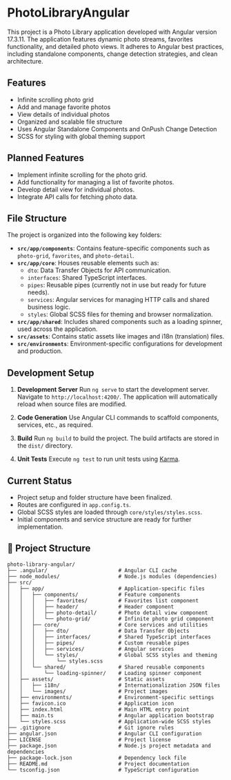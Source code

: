 # PhotoLibraryAngular

This project is a Photo Library application developed with Angular version 17.3.11. The application features dynamic photo streams, favorites functionality, and detailed photo views. It adheres to Angular best practices, including standalone components, change detection strategies, and clean architecture.

## Features

-   Infinite scrolling photo grid
-   Add and manage favorite photos
-   View details of individual photos
-   Organized and scalable file structure
-   Uses Angular Standalone Components and OnPush Change Detection
-   SCSS for styling with global theming support

## Planned Features

-   Implement infinite scrolling for the photo grid.
-   Add functionality for managing a list of favorite photos.
-   Develop detail view for individual photos.
-   Integrate API calls for fetching photo data.

## File Structure

The project is organized into the following key folders:

-   **`src/app/components`**: Contains feature-specific components such as `photo-grid`, `favorites`, and `photo-detail`.
-   **`src/app/core`**: Houses reusable elements such as:
    -   `dto`: Data Transfer Objects for API communication.
    -   `interfaces`: Shared TypeScript interfaces.
    -   `pipes`: Reusable pipes (currently not in use but ready for future needs).
    -   `services`: Angular services for managing HTTP calls and shared business logic.
    -   `styles`: Global SCSS files for theming and browser normalization.
-   **`src/app/shared`**: Includes shared components such as a loading spinner, used across the application.
-   **`src/assets`**: Contains static assets like images and i18n (translation) files.
-   **`src/environments`**: Environment-specific configurations for development and production.

## Development Setup

1. **Development Server**
   Run `ng serve` to start the development server. Navigate to `http://localhost:4200/`. The application will automatically reload when source files are modified.

2. **Code Generation**
   Use Angular CLI commands to scaffold components, services, etc., as required.

3. **Build**
   Run `ng build` to build the project. The build artifacts are stored in the `dist/` directory.

4. **Unit Tests**
   Execute `ng test` to run unit tests using [Karma](https://karma-runner.github.io).

## Current Status

-   Project setup and folder structure have been finalized.
-   Routes are configured in `app.config.ts`.
-   Global SCSS styles are loaded through `core/styles/styles.scss`.
-   Initial components and service structure are ready for further implementation.

## 📂 Project Structure

```plaintext
photo-library-angular/
├── .angular/                       # Angular CLI cache
├── node_modules/                   # Node.js modules (dependencies)
├── src/
│   ├── app/                        # Application-specific files
│   │   ├── components/             # Feature components
│   │   │   ├── favorites/          # Favorites list component
│   │   │   ├── header/             # Header component
│   │   │   ├── photo-detail/       # Photo detail view component
│   │   │   └── photo-grid/         # Infinite photo grid component
│   │   ├── core/                   # Core services and utilities
│   │   │   ├── dto/                # Data Transfer Objects
│   │   │   ├── interfaces/         # Shared TypeScript interfaces
│   │   │   ├── pipes/              # Custom reusable pipes
│   │   │   ├── services/           # Angular services
│   │   │   └── styles/             # Global SCSS styles and theming
│   │   │       └── styles.scss
│   │   └── shared/                 # Shared reusable components
│   │       └── loading-spinner/    # Loading spinner component
│   ├── assets/                     # Static assets
│   │   ├── i18n/                   # Internationalization JSON files
│   │   └── images/                 # Project images
│   ├── environments/               # Environment-specific settings
│   ├── favicon.ico                 # Application icon
│   ├── index.html                  # Main HTML entry point
│   ├── main.ts                     # Angular application bootstrap
│   └── styles.scss                 # Application-wide SCSS styles
├── .gitignore                      # Git ignore rules
├── angular.json                    # Angular CLI configuration
├── LICENSE                         # Project license
├── package.json                    # Node.js project metadata and dependencies
├── package-lock.json               # Dependency lock file
├── README.md                       # Project documentation
└── tsconfig.json                   # TypeScript configuration
```
